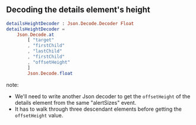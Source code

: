 ## Decoding the details element's height

```elm
detailsHeightDecoder : Json.Decode.Decoder Float
detailsHeightDecoder =
    Json.Decode.at
        [ "target"
        , "firstChild"
        , "lastChild"
        , "firstChild"
        , "offsetHeight"
        ]
        Json.Decode.float
```

note:
* We'll need to write another Json decoder to get the <code>offsetHeight</code> of the details element from the same "alertSizes" event.
* It has to walk through three descendant elements before getting the <code>offsetHeight</code> value.
